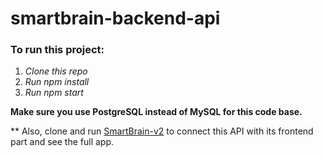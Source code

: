 # smartbrain-backend-api

### To run this project:

1. *Clone this repo*
2. *Run npm install*
3. *Run npm start*

**Make sure you use PostgreSQL instead of MySQL for this code base.**

** Also, clone and run [SmartBrain-v2](https://github.com/MalihaKabir/SmartBrain-v2) to connect this API with its frontend part and see the full app.
